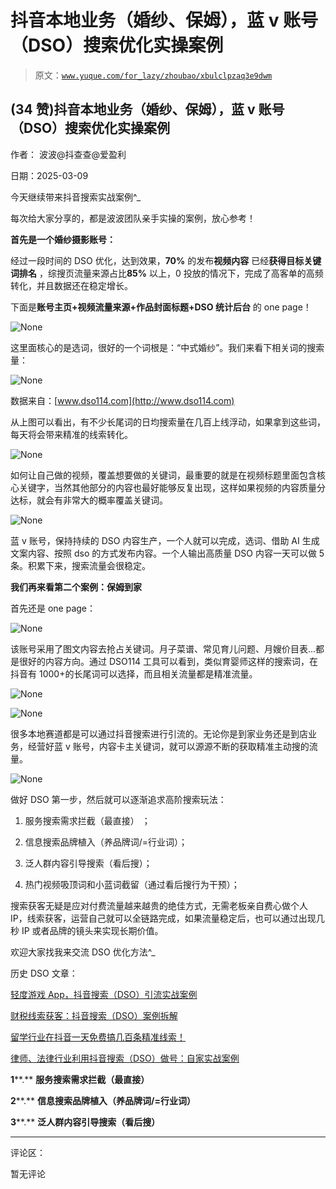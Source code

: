 # 抖音本地业务（婚纱、保姆），蓝 v 账号（DSO）搜索优化实操案例

> 原文：[`www.yuque.com/for_lazy/zhoubao/xbulclpzaq3e9dwm`](https://www.yuque.com/for_lazy/zhoubao/xbulclpzaq3e9dwm)

## (34 赞)抖音本地业务（婚纱、保姆），蓝 v 账号（DSO）搜索优化实操案例

作者： 波波@抖查查@爱盈利

日期：2025-03-09

今天继续带来抖音搜索实战案例^_

每次给大家分享的，都是波波团队亲手实操的案例，放心参考！

**首先是一个婚纱摄影账号：**

经过一段时间的 DSO 优化，达到效果，**70%** 的发布**视频内容** 已经**获得目标关键词排名** ，综搜页流量来源占比**85%** 以上，0 投放的情况下，完成了高客单的高频转化，并且数据还在稳定增长。

下面是**账号主页+视频流量来源+作品封面标题+DSO 统计后台** 的 one page！

![](img/e990c614920f9014d7a94f554fa1604a.png "None")

这里面核心的是选词，很好的一个词根是：“中式婚纱”。我们来看下相关词的搜索量：

![](img/a42ad34a4a98d884166091a0e88635d9.png "None")

数据来自：[www.dso114.com](http://www.dso114.com)

从上图可以看出，有不少长尾词的日均搜索量在几百上线浮动，如果拿到这些词，每天将会带来精准的线索转化。

![](img/1967b874fe1c41e8c9cd5063d3019057.png "None")

如何让自己做的视频，覆盖想要做的关键词，最重要的就是在视频标题里面包含核心关键字，当然其他部分的内容也最好能够反复出现，这样如果视频的内容质量分达标，就会有非常大的概率覆盖关键词。

![](img/8896d70522292ab6d2f592444d6cd219.png "None")

蓝 v 账号，保持持续的 DSO 内容生产，一个人就可以完成，选词、借助 AI 生成文案内容、按照 dso 的方式发布内容。一个人输出高质量 DSO 内容一天可以做 5 条。积累下来，搜索流量会很稳定。

**我们再来看第二个案例：保姆到家**

首先还是 one page：

![](img/895a1bc3639fb7172991a7c3dc593532.png "None")

该账号采用了图文内容去抢占关键词。月子菜谱、常见育儿问题、月嫂价目表...都是很好的内容方向。通过 DSO114 工具可以看到，类似育婴师这样的搜索词，在抖音有 1000+的长尾词可以选择，而且相关流量都是精准流量。

![](img/4c1d2e60e34b9e27cc26365ceeb68eed.png "None")

![](img/e3fae49faf1679b37fd59ae8bf545dae.png "None")

很多本地赛道都是可以通过抖音搜索进行引流的。无论你是到家业务还是到店业务，经营好蓝 v 账号，内容卡主关键词，就可以源源不断的获取精准主动搜的流量。

![](img/2c619883d99d305cfdc6a9df12f862d7.png "None")

做好 DSO 第一步，然后就可以逐渐追求高阶搜索玩法：

1. 服务搜索需求拦截（最直接） ；

2. 信息搜索品牌植入（养品牌词/=行业词）；

3. 泛人群内容引导搜索（看后搜）；

4. 热门视频吸顶词和小蓝词截留（通过看后搜行为干预）；

搜索获客无疑是应对付费流量越来越贵的绝佳方式，无需老板亲自费心做个人 IP，线索获客，运营自己就可以全链路完成，如果流量稳定后，也可以通过出现几秒 IP 或者品牌的镜头来实现长期价值。

欢迎大家找我来交流 DSO 优化方法^_

历史 DSO 文章：

[轻度游戏 App，抖音搜索（DSO）引流实战案例](https://articles.zsxq.com/id_5355amrotlvr.html)

[财税线索获客：抖音搜索（DSO）案例拆解](https://articles.zsxq.com/id_xupwwrrpd0wz.html)

[留学行业在抖音一天免费搞几百条精准线索！](https://articles.zsxq.com/id_hwrs6kaqghs3.html)

[律师、法律行业利用抖音搜索（DSO）做号：自家实战案例](https://articles.zsxq.com/id_xhuiu54b43lt.html)

**1****.** **服务搜索需求拦截（最直接）**

**2****.** **信息搜索品牌植入（养品牌词/=行业词）**

**3****.** **泛人群内容引导搜索（看后搜）**

* * *

评论区：

暂无评论